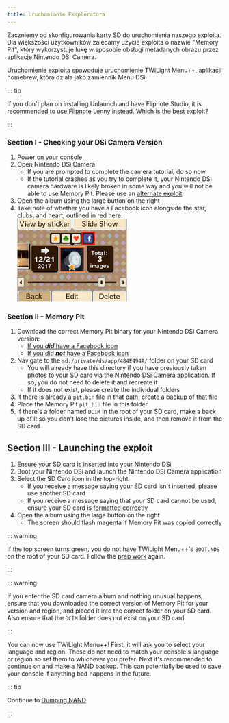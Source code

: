 ```yaml
---
title: Uruchamianie Eksploratora
---
```


Zaczniemy od skonfigurowania karty SD do uruchomienia naszego exploita. Dla większości użytkowników zalecamy użycie exploita o nazwie "Memory Pit", który wykorzystuje lukę w sposobie obsługi metadanych obrazu przez aplikację Nintendo DSi Camera.

Uruchomienie exploita spowoduje uruchomienie TWiLight Menu++, aplikacji homebrew, która działa jako zamiennik Menu DSi.

::: tip

If you don't plan on installing Unlaunch and have Flipnote Studio, it is recommended to use [Flipnote Lenny](launching-the-flipnote-exploit.html) instead. [Which is the best exploit?](faq.html#which-is-the-best-exploit)

:::

### Section I - Checking your DSi Camera Version

1. Power on your console
1. Open Nintendo DSi Camera
   - If you are prompted to complete the camera tutorial, do so now
   - If the tutorial crashes as you try to complete it, your Nintendo DSi camera hardware is likely broken in some way and you will not be able to use Memory Pit. Please use an [alternate exploit](alternate-exploits.html)
1. Open the album using the large button on the right
1. Take note of whether you have a Facebook icon alongside the star, clubs, and heart, outlined in red here: ![Screenshot of where the Facebook icon is located](/assets/images/facebook-check.png)

### Section II - Memory Pit

1. Download the correct Memory Pit binary for your Nintendo DSi Camera version:
   - [If you ***did*** have a Facebook icon](/assets/files/memory_pit/768_1024/pit.bin)
   - [If you did ***not*** have a Facebook icon](/assets/files/memory_pit/256/pit.bin)
1. Navigate to the `sd:/private/ds/app/484E494A/` folder on your SD card
   - You will already have this directory if you have previously taken photos to your SD card via the Nintendo DSi Camera application. If so, you do not need to delete it and recreate it
   - If it does not exist, please create the individual folders
1. If there is already a `pit.bin` file in that path, create a backup of that file
1. Place the Memory Pit `pit.bin` file in this folder
1. If there's a folder named `DCIM` in the root of your SD card, make a back up of it so you don't lose the pictures inside, and then remove it from the SD card


## Section III - Launching the exploit

1. Ensure your SD card is inserted into your Nintendo DSi
1. Boot your Nintendo DSi and launch the Nintendo DSi Camera application
1. Select the SD Card icon in the top-right
   - If you receive a message saying your SD card isn't inserted, please use another SD card
   - If you receive a message saying that your SD card cannot be used, ensure your SD card is [formatted correctly](sd-card-setup.html)
1. Open the album using the large button on the right
   - The screen should flash magenta if Memory Pit was copied correctly

::: warning

If the top screen turns green, you do not have TWiLight Menu++'s `BOOT.NDS` on the root of your SD card. Follow the [prep work](get-started.html#section-i-prep-work) again.

:::

::: warning

If you enter the SD card camera album and nothing unusual happens, ensure that you downloaded the correct version of Memory Pit for your version and region, and placed it into the correct folder on your SD card. Also ensure that the `DCIM` folder does not exist on your SD card.

:::

You can now use TWiLight Menu++! First, it will ask you to select your language and region. These do not need to match your console's language or region so set them to whichever you prefer. Next it's recommended to continue on and make a NAND backup. This can potentially be used to save your console if anything bad happens in the future.

::: tip

Continue to [Dumping NAND](dumping-nand.html)

:::

